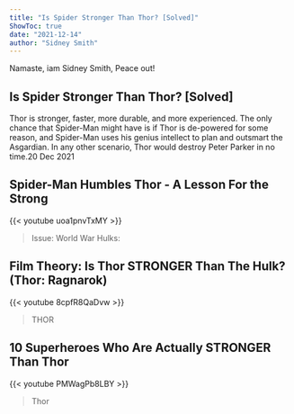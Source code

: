 ```yaml
---
title: "Is Spider Stronger Than Thor? [Solved]"
ShowToc: true 
date: "2021-12-14"
author: "Sidney Smith" 
---
```


Namaste, iam Sidney Smith, Peace out!
## Is Spider Stronger Than Thor? [Solved]
 Thor is stronger, faster, more durable, and more experienced. The only chance that Spider-Man might have is if Thor is de-powered for some reason, and Spider-Man uses his genius intellect to plan and outsmart the Asgardian. In any other scenario, Thor would destroy Peter Parker in no time.20 Dec 2021

## Spider-Man Humbles Thor - A Lesson For the Strong
{{< youtube uoa1pnvTxMY >}}
>Issue: World War Hulks: 

## Film Theory: Is Thor STRONGER Than The Hulk? (Thor: Ragnarok)
{{< youtube 8cpfR8QaDvw >}}
>THOR

## 10 Superheroes Who Are Actually STRONGER Than Thor
{{< youtube PMWagPb8LBY >}}
>Thor

